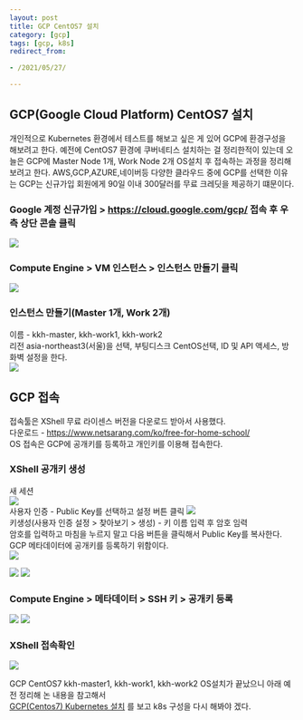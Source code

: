 ```yaml
---
layout: post 
title: GCP CentOS7 설치
category: [gcp]
tags: [gcp, k8s]
redirect_from:

- /2021/05/27/

---
```


## GCP(Google Cloud Platform) CentOS7 설치  
개인적으로 Kubernetes 환경에서 테스트를 해보고 싶은 게 있어 GCP에 환경구성을 해보려고 한다. 예전에 CentOS7 환경에 쿠버네티스 설치하는 걸 정리한적이 있는데 오늘은 GCP에 Master Node 1개, Work Node 2개 OS설치 후 접속하는 과정을 정리해 보려고 한다. AWS,GCP,AZURE,네이버등 다양한 클라우드 중에 GCP를 선택한 이유는 GCP는 신규가입 회원에게 90일 이내 300달러를 무료 크레딧을 제공하기 떄문이다.

### Google 계정 신규가입 > https://cloud.google.com/gcp/ 접속 후 우측 상단 콘솔 클릭    
<img src="https://sisipapa.github.io/assets/images/posts/GCP-Console.PNG" >  

### Compute Engine > VM 인스턴스 > 인스턴스 만들기 클릭  
<img src="https://sisipapa.github.io/assets/images/posts/GCP-CE-Main.PNG" >  

### 인스턴스 만들기(Master 1개, Work 2개)
이름 - kkh-master, kkh-work1, kkh-work2    
리전 asia-northeast3(서울)을 선택, 부팅디스크 CentOS선택, ID 및 API 액세스, 방화벽 설정을 한다.    
<img src="https://sisipapa.github.io/assets/images/posts/GCP-CE-Create.png" >    

## GCP 접속
접속툴은 XShell 무료 라이센스 버전을 다운로드 받아서 사용했다.  
다운로드 - https://www.netsarang.com/ko/free-for-home-school/    
OS 접속은 GCP에 공개키를 등록하고 개인키를 이용해 접속한다.  

### XShell 공개키 생성
새 세션  
<img src="https://sisipapa.github.io/assets/images/posts/xshell-1.png" >  
사용자 인증 - Public Key를 선택하고 설정 버튼 클릭
<img src="https://sisipapa.github.io/assets/images/posts/xshell-2.png" >  
키생성(사용자 인증 설정 > 찾아보기 > 생성) - 키 이름 입력 후 암호 임력  
암호를 입력하고 마침을 누르지 말고 다음 버튼을 클릭해서 Public Key를 복사한다. GCP 메타데이터에 공개키를 등록하기 위함이다.  
<img src="https://sisipapa.github.io/assets/images/posts/xshell-3.png" >  

<img src="https://sisipapa.github.io/assets/images/posts/xshell-4.png" >  

<img src="https://sisipapa.github.io/assets/images/posts/xshell-5.png" >  


### Compute Engine > 메타데이터 > SSH 키 > 공개키 등록
<img src="https://sisipapa.github.io/assets/images/posts/GCP-Metadata-1.png" >   
<img src="https://sisipapa.github.io/assets/images/posts/GCP-Metadata-2.png" >  

### XShell 접속확인
<img src="https://sisipapa.github.io/assets/images/posts/xshell-6.png" >   


GCP CentOS7 kkh-master1, kkh-work1, kkh-work2 OS설치가 끝났으니 아래 예전 정리해 논 내용을 참고해서  
[GCP(Centos7) Kubernetes 설치](https://sisipapa.github.io/blog/2020/12/31/%EC%BF%A0%EB%B2%84%EB%84%A4%ED%8B%B0%EC%8A%A4%EC%84%A4%EC%B9%98/) 를 보고 k8s 구성을 다시 해봐야 겠다.
